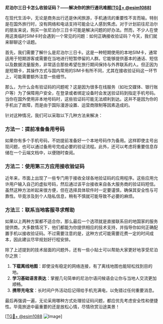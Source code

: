 **尼泊尔三日卡怎么收验证码？——解决你的旅行通讯难题[[TG💪+ @esim1088](https://t.me/s/esim1088)]**

在现代生活中，无论是商务出行还是休闲旅游，手机通讯的重要性不言而喻。特别是在国外旅行时，没有网络和电话支持可能会让人感到焦虑。对于计划前往尼泊尔的朋友来说，购买一张尼泊尔三日卡可能是解决问题的好办法。然而，不少人在使用这类临时SIM卡时会遇到一个常见的问题：如何正确接收验证码？今天，我们就来聊聊这个话题。

首先，我们需要了解什么是尼泊尔三日卡。这是一种短期使用的本地SIM卡，通常适用于短期游客或需要在当地进行短暂停留的人群。它能够提供基本的通话、短信以及数据流量服务，非常适合那些希望在旅行期间保持与外界联系的人。但正因为是短期卡，其操作方式与国内常用的SIM卡有所不同，尤其在接收验证码这一环节上，可能需要额外注意一些细节。

那么，为什么会有验证码的问题呢？这是因为很多在线服务（如社交媒体、银行账户等）为了保障用户安全，在登录或者绑定设备时会发送验证码到指定手机号码。当你在国外使用非本地号码时，这些验证码可能无法顺利到达。这并不是因为你的手机出了故障，而是由于国际漫游设置、运营商限制等因素造成的。

针对这种情况，我们可以采取以下几种方法来解决：

### 方法一：提前准备备用号码

如果你有多个手机号码，不妨提前准备好一个本地号码作为备用。这样即使主号出现问题，也可以通过备用号完成必要的验证流程。此外，还可以考虑将重要信息存储在一个云端文档中，以便随时查阅。

### 方法二：使用第三方应用接收验证码

近年来，市面上出现了一些专门用于接收全球各地验证码的应用程序。这些应用允许用户输入自己的虚拟号码，然后通过该平台接收来自各大服务商的验证码短信。虽然这种方法听起来很方便，但在选择具体软件时一定要谨慎，确保其安全性与可靠性。毕竟涉及到个人隐私信息，稍有不慎就可能导致不必要的麻烦。

### 方法三：联系当地客服寻求帮助

如果以上两种方案都不适合你，那么最后一个选项就是直接联系目的地国家的服务提供商。大多数情况下，他们都能为你提供相应的技术支持，并指导你如何正确配置手机以接收验证码。不过需要注意的是，这种方式可能需要花费一定的时间成本，因此建议尽早规划好行程安排。

除了上述提到的技术层面的问题外，还有一些小贴士可以帮助大家更好地享受尼泊尔之旅：

1. **下载离线地图**：即使没有稳定的网络连接，有了离线地图也能轻松找到目的地。
2. **学习基础语言表达**：掌握几句简单的尼泊尔语问候语会让你与当地人交流更加顺畅。
3. **携带充电宝**：长时间户外活动后记得给手机充满电，以免错过任何重要消息。

最后再强调一遍，无论采用哪种方式处理验证码问题，都应优先考虑安全性和便捷性。毕竟旅途中最重要的还是放松心情，尽情欣赏沿途美景！

[[TG💪+ @esim1088](https://t.me/s/esim1088) ![Image](https://i.postimg.cc/4NQfJmqS/Snipaste-2025-05-13-00-14-12.png)]